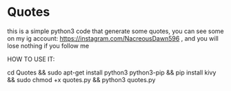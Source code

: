 # Quotes
this is a simple python3 code that generate some quotes, you can see some on my ig account: https://instagram.com/NacreousDawn596  , and you will lose nothing if you follow me 

HOW TO USE IT:

cd Quotes && sudo apt-get install python3 python3-pip && pip install kivy && sudo chmod +x quotes.py && python3 quotes.py

